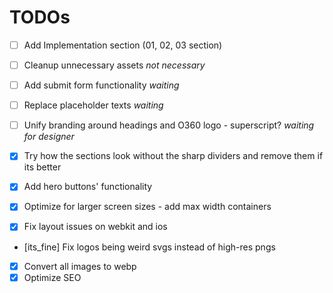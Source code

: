 # TODOs

- [ ] Add Implementation section (01, 02, 03 section)
- [ ] Cleanup unnecessary assets *not necessary*


- [ ] Add submit form functionality *waiting*
- [ ] Replace placeholder texts *waiting*
- [ ] Unify branding around headings and O360 logo - superscript? *waiting for designer*


- [x] Try how the sections look without the sharp dividers and remove them if its better
- [x] Add hero buttons' functionality
- [x] Optimize for larger screen sizes - add max width containers
- [x] Fix layout issues on webkit and ios
- [its_fine] Fix logos being weird svgs instead of high-res pngs
- [x] Convert all images to webp
- [x] Optimize SEO